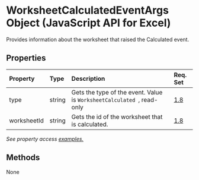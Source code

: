 # WorksheetCalculatedEventArgs Object (JavaScript API for Excel)

Provides information about the worksheet that raised the Calculated event.

## Properties

| Property	   | Type	|Description| Req. Set|
|:---------------|:--------|:----------|:----|
|type|string|Gets the type of the event. Value is `WorksheetCalculated `, read-only|[1.8](../requirement-sets/excel-api-requirement-sets.md)|
|worksheetId|string|Gets the id of the worksheet that is calculated.|[1.8](../requirement-sets/excel-api-requirement-sets.md)|

_See property access [examples.](#property-access-examples)_


## Methods
None

